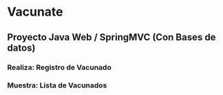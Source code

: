 # Vacunate
## Proyecto Java Web / SpringMVC (Con Bases de datos)
### Realiza: Registro de Vacunado
### Muestra: Lista de Vacunados
